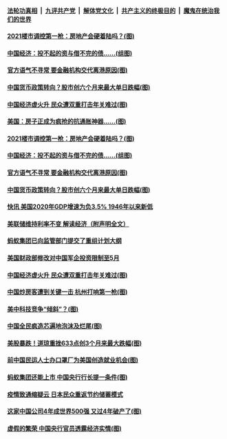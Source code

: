 

####  [法轮功真相](../../../../basic/blob/master/README.md?t=01291301) &nbsp;|&nbsp; [九评共产党](../../../../9ping.md/blob/master/README.md?t=01291301) &nbsp;|&nbsp; [解体党文化](../../../../jtdwh.md/blob/master/README.md?t=01291301)  &nbsp;|&nbsp; [共产主义的终极目的](../../../../gczydzjmd.md/blob/master/README.md?t=01291301) &nbsp;|&nbsp; [魔鬼在统治我们的世界](../../../../mgztzwmdsj.md/blob/master/README.md?t=01291301) 

#### [2021楼市调控第一枪：房地产会硬着陆吗？(图)](../pages/p5/960685.md?t=01291301) 

#### [中国经济：投不起的资与借不完的债……(组图)](../pages/p5/960676.md?t=01291301) 

#### [官方语气不寻常 要金融机构交代离港原因(图)](../pages/p5/960646.md?t=01291301) 

#### [中国货币政策转向？股市创六个月来最大单日跌幅(图)](../pages/p5/960638.md?t=01291301) 

#### [中国经济虚火升 民众遭双重打击年关难过(图)](../pages/p5/960621.md?t=01291301) 


#### [美国：房子正成为疯抢的抗通胀神器……(图)](../pages/p5/960696.md?t=01291301) 

#### [2021楼市调控第一枪：房地产会硬着陆吗？(图)](../pages/p5/960685.md?t=01291301) 

#### [中国经济：投不起的资与借不完的债……(组图)](../pages/p5/960676.md?t=01291301) 

#### [官方语气不寻常 要金融机构交代离港原因(图)](../pages/p5/960646.md?t=01291301) 

#### [中国货币政策转向？股市创六个月来最大单日跌幅(图)](../pages/p5/960638.md?t=01291301) 

#### [快讯 美国2020年GDP增速为负3.5% 1946年以来新低](../pages/p5/960636.md?t=01291301) 

#### [美联储维持利率不变 解读经济（附声明全文）](../pages/p5/960634.md?t=01291301) 

#### [蚂蚁集团已向监管部门提交了重组计划大纲](../pages/p5/960633.md?t=01291301) 

#### [美国财政部修改对中国军企投资限制至5月](../pages/p5/960625.md?t=01291301) 

#### [中国经济虚火升 民众遭双重打击年关难过(图)](../pages/p5/960621.md?t=01291301) 


#### [中国炒房客遭到关键一击 杭州打响第一枪(图)](../pages/p5/960553.md?t=01291301) 

#### [美中科技竞争“倾斜”？(图)](../pages/p5/960588.md?t=01291301) 

#### [中国全民疯造芯遍地泡沫及烂尾(图)](../pages/p5/960580.md?t=01291301) 

#### [美股暴跌！道琼重挫633点创3个月来最大跌幅(图)](../pages/p5/960570.md?t=01291301) 

#### [前中国民运人士办口罩厂为美国创造就业机会(图)](../pages/p5/960568.md?t=01291301) 

#### [蚂蚁集团还能上市 中国央行行长提一条件(图)](../pages/p5/960539.md?t=01291301) 

#### [疫情致通缩疑云 日本民众重返节约储蓄模式](../pages/p5/960538.md?t=01291301) 

#### [这家中国公司4年成世界500强 又过4年破产了(图)](../pages/p5/960532.md?t=01291301) 

#### [虚假的繁荣 中国央行官员透露经济实情(图)](../pages/p5/960529.md?t=01291301) 

